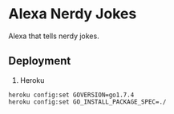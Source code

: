 # Alexa Nerdy Jokes

Alexa that tells nerdy jokes.

## Deployment

1. Heroku

```
heroku config:set GOVERSION=go1.7.4
heroku config:set GO_INSTALL_PACKAGE_SPEC=./
```
